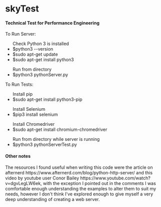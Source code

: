# skyTest
<h4>Technical Test for Performance Engineering</h4

<p>
To Run Server:<br>
  <ul>
    Check Python 3 is installed
    <li>$python3 --version</li>
    <li>$sudo apt-get update</li>
    <li>$sudo apt-get install python3</li>
  </ul>
  <ul>
    Run from directory
    <li>$python3 pythonServer.py</li>
  </ul>
</p>
 
<p>
 To Run Tests:<br>
  <ul>
  Install pip
    <li>$sudo apt-get install python3-pip</li>
   </ul>
   <ul>
  Install Selenium
  <li>$pip3 install selenium</li>
  </ul>
  <ul>
  Install Chromedriver
  <li>$sudo apt-get install chromium-chromedriver</li>
  </ul>
  <ul>
  Run from directory while server is running
  <li>$python3 pythonServerTest.py</li>
  </ul>
 </p>
 
 <h4> Other notes </h4>
 <p>
  The resources I found useful when writing this code were the article on afternerd https://www.afternerd.com/blog/python-http-server/ and this video by youtube user Conor Bailey https://www.youtube.com/watch?v=dgvLegLW6ek, with the exception I pointed out in the comments I was comfortable enough understanding the examples to alter them to suit my needs, however I don't think I've explored enough to give myself a very deep understanding of creating a web server.
